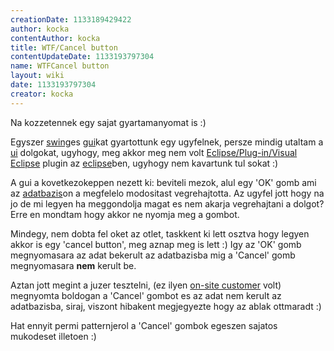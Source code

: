 ```yaml
---
creationDate: 1133189429422 
author: kocka 
contentAuthor: kocka 
title: WTF/Cancel button 
contentUpdateDate: 1133193797304 
name: WTFCancel button 
layout: wiki 
date: 1133193797304 
creator: kocka 
---
```

Na kozzetennek egy sajat gyartamanyomat is :)

Egyszer [swing](../Swing.html)es [gui](../gui.html)kat gyartottunk egy ugyfelnek, persze mindig utaltam a [ui](../Missing.html) dolgokat, ugyhogy, meg akkor meg nem volt [Eclipse/Plug-in/Visual Eclipse](../Eclipse/Plug-in/Visual%20Eclipse.html) plugin az [eclipse](../Eclipse.html)ben, ugyhogy nem kavartunk tul sokat :)

A gui a kovetkezokeppen nezett ki: beviteli mezok, alul egy 'OK' gomb ami az [adatbazis](../Adatbazis.html)on a megfelelo modositast vegrehajtotta. Az ugyfel jott hogy na jo de mi legyen ha meggondolja magat es nem akarja vegrehajtani a dolgot? Erre en mondtam hogy akkor ne nyomja meg a gombot.

Mindegy, nem dobta fel oket az otlet, taskkent ki lett osztva hogy legyen akkor is egy  'cancel button', meg aznap meg is lett :) Igy az 'OK' gomb megnyomasara az adat bekerult az adatbazisba mig a 'Cancel' gomb megnyomasara __nem__ kerult be.

Aztan jott megint a juzer tesztelni, (ez ilyen [on-site customer](../on-site%20customer.html) volt) megnyomta boldogan a 'Cancel' gombot es az adat nem kerult az adatbazisba, siraj, viszont hibakent megjegyezte hogy az ablak ottmaradt :)

Hat ennyit permi patternjerol a 'Cancel' gombok egeszen sajatos mukodeset illetoen :) 
